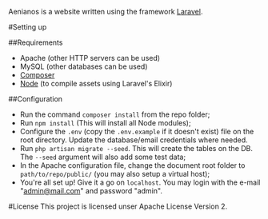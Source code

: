 Aenianos is a website written using the framework [Laravel](http://laravel.com/).

#Setting up

##Requirements

- Apache (other HTTP servers can be used)
- MySQL (other databases can be used)
- [Composer](https://getcomposer.org/download/)
- [Node](https://nodejs.org) (to compile assets using Laravel's Elixir)

##Configuration
- Run the command `composer install` from the repo folder;
- Run `npm install` (This will install all Node modules);
- Configure the `.env` (copy the `.env.example` if it doesn't exist) file on the root directory. Update the database/email credentials where needed.
- Run `php artisan migrate --seed`. This will create the tables on the DB. The `--seed` argument will also add some test data;
- In the Apache configuration file, change the document root folder to `path/to/repo/public/` (you may also setup a virtual host);
- You're all set up! Give it a go on `localhost`. You may login with the e-mail "admin@mail.com" and password "admin".

#License
This project is licensed unser Apache License Version 2.
